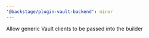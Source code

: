 ```yaml
---
'@backstage/plugin-vault-backend': minor
---
```


Allow generic Vault clients to be passed into the builder
